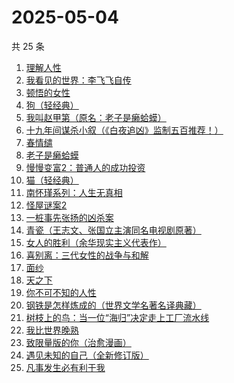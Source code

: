 # 2025-05-04

共 25 条

<!-- BEGIN WEREAD -->
<!-- 最后更新时间 2025-05-04 02:32:23 +0800 -->
1. [理解人性](https://weread.qq.com/web/bookDetail/79632da0813ab9bb7g010002)
1. [我看见的世界：李飞飞自传](https://weread.qq.com/web/bookDetail/76c32a50813ab9e4fg01737b)
1. [顿悟的女性](https://weread.qq.com/web/bookDetail/8cd32210813ab9b25g018136)
1. [狗（轻经典）](https://weread.qq.com/web/bookDetail/fdb32e10813ab9e71g01054f)
1. [我叫赵甲第（原名：老子是癞蛤蟆）](https://weread.qq.com/web/bookDetail/07832f80553b1f0785069e4)
1. [十九年间谋杀小叙（《白夜追凶》监制五百推荐！）](https://weread.qq.com/web/bookDetail/887320c0813ab9e7bg016c94)
1. [春情缱](https://weread.qq.com/web/bookDetail/667325c0813ab9de6g019eff)
1. [老子是癞蛤蟆](https://weread.qq.com/web/bookDetail/e6632110529542e66152d31)
1. [慢慢变富2：普通人的成功投资](https://weread.qq.com/web/bookDetail/30e32e00813ab9e36g01035e)
1. [猫（轻经典）](https://weread.qq.com/web/bookDetail/895326a0813ab9de9g011588)
1. [南怀瑾系列：人生无真相](https://weread.qq.com/web/bookDetail/06e32560813ab7295g0190c2)
1. [怪屋谜案2](https://weread.qq.com/web/bookDetail/f3632570813ab9e44g0165ac)
1. [一桩事先张扬的凶杀案](https://weread.qq.com/web/bookDetail/b4432e10813ab6e80g01239a)
1. [青瓷（王志文、张国立主演同名电视剧原著）](https://weread.qq.com/web/bookDetail/4e632c70813ab6dd3g015a46)
1. [女人的胜利（余华现实主义代表作）](https://weread.qq.com/web/bookDetail/50132dc0813ab937dg0158cf)
1. [喜别离：三代女性的战争与和解](https://weread.qq.com/web/bookDetail/b6d32710813ab9defg011790)
1. [面纱](https://weread.qq.com/web/bookDetail/ae332e50813ab9cd8g0119b8)
1. [天之下](https://weread.qq.com/web/bookDetail/4de326a0721770aa4de95f4)
1. [你不可不知的人性](https://weread.qq.com/web/bookDetail/bbe32320726cb7c7bbe431c)
1. [钢铁是怎样炼成的（世界文学名著名译典藏）](https://weread.qq.com/web/bookDetail/5f432de07183b70e5f4e453)
1. [树枝上的鸟：当一位“海归”决定走上工厂流水线](https://weread.qq.com/web/bookDetail/4b132680813ab9defg0131aa)
1. [我比世界晚熟](https://weread.qq.com/web/bookDetail/cd6323b0813ab8bfeg019ebe)
1. [致限量版的你（治愈漫画）](https://weread.qq.com/web/bookDetail/dcd32fa0813ab9e32g01748c)
1. [遇见未知的自己（全新修订版）](https://weread.qq.com/web/bookDetail/824324107235e5778248092)
1. [凡事发生必有利于我](https://weread.qq.com/web/bookDetail/2cb32e40813ab9e2bg016497)
<!-- END WEREAD -->